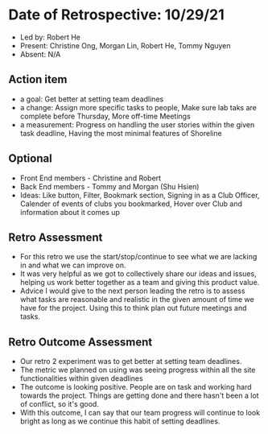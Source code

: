# Date of Retrospective: 10/29/21

* Led by: Robert He
* Present: Christine Ong, Morgan Lin, Robert He, Tommy Nguyen
* Absent: N/A

## Action item

* a goal: Get better at setting team deadlines
* a change: Assign more specific tasks to people, Make sure lab taks are complete before Thursday, More off-time Meetings
* a measurement: Progress on handling the user stories within the given task deadline, Having the most minimal features of Shoreline

## Optional
* Front End members - Christine and Robert
* Back End members - Tommy and Morgan (Shu Hsien) 
* Ideas: Like button, Filter, Bookmark section, Signing in as a Club Officer, Calender of events of clubs you bookmarked, Hover over Club and information about it comes up

## Retro Assessment
* For this retro we use the start/stop/continue to see what we are lacking in and what we can improve on.
* It was very helpful as we got to collectively share our ideas and issues, helping us work better together as a team and giving this product value.
* Advice I would give to the next person leading the retro is to assess what tasks are reasonable and realistic in the given amount of time we have for the project. Using this to think plan out future meetings and tasks. 

## Retro Outcome Assessment

* Our retro 2 experiment was to get better at setting team deadlines. 
* The metric we planned on using was seeing progress within all the site functionalities within given deadlines
* The outcome is looking positive. People are on task and working hard towards the project. Things are getting done and there hasn't been a lot of conflict, so it's good. 
* With this outcome, I can say that our team progress will continue to look bright as long as we continue this habit of setting deadlines.  

